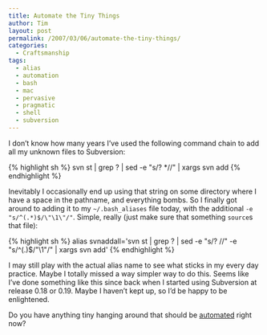 ```yaml
---
title: Automate the Tiny Things
author: Tim
layout: post
permalink: /2007/03/06/automate-the-tiny-things/
categories:
  - Craftsmanship
tags:
  - alias
  - automation
  - bash
  - mac
  - pervasive
  - pragmatic
  - shell
  - subversion
---
```

I don&#8217;t know how many years I&#8217;ve used the following command chain to add all my unknown files to Subversion:

{% highlight sh %}
svn st | grep ? | sed -e "s/? *//" | xargs svn add
{% endhighlight %}

Inevitably I occasionally end up using that string on some directory where I have a space in the pathname, and everything bombs. So I finally got around to adding it to my `~/.bash_aliases` file today, with the additional `-e "s/^(.*)$/\"\1\"/"`. Simple, really (just make sure that something `source`s that file):

{% highlight sh %}
alias svnaddall='svn st | grep ? | sed -e "s/? //" -e "s/^\(.\)$/\"\1\"/" | xargs svn add'
{% endhighlight %}

I may still play with the actual alias name to see what sticks in my every day practice. Maybe I totally missed a way simpler way to do this. Seems like I&#8217;ve done something like this since back when I started using Subversion at release 0.18 or 0.19. Maybe I haven&#8217;t kept up, so I&#8217;d be happy to be enlightened.

Do you have anything tiny hanging around that should be [automated][1] right now?

 [1]: http://www.pragmaticprogrammer.com/articles/jan_04_3legs.pdf#page=2 "IEEE Software: Three Legs, No Wobble by the Pragmatic Programmers"
